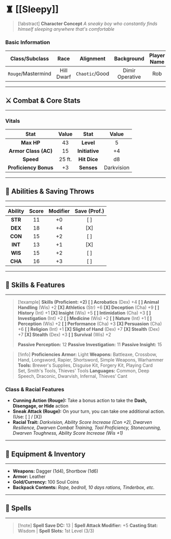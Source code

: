 
# ♜ [[Sleepy]]

> [!abstract] **Character Concept**
> *A sneaky boy who constantly finds himself sleeping anywhere that's comfortable*

### Basic Information

|   Class/Subclass   |    Race    |   Alignment    |   Background    | Player Name |
| :----------------: | :--------: | :------------: | :-------------: | :---------: |
| `Rouge`/Mastermind | Hill Dwarf | `Chaotic`/Good | Dimir Operative |     Rob     |

---
## ⚔️ Combat & Core Stats
---

<div class="two-columns">

### Vitals

| Stat | Value | Stat | Value |
| :---: | :---: | :---: | :---: |
| **Max HP** | 43 | **Level** | 5 |
| **Armor Class (AC)** | 15 | **Initiative** | +4 |
| **Speed** | 25 ft. | **Hit Dice** | d8 |
| **Proficiency Bonus**| +3 | **Senses** | Darkvision |

</div>

---
## 🧠 Abilities & Saving Throws
---

<div class="two-columns-equal">

| Ability | Score | Modifier | Save (Prof.) |
| :---: | :---: | :---: | :---: |
| **STR** | 11 | +0 | [ ] |
| **DEX** | 18 | +4 | [X] |
| **CON** | 15 | +2 | [ ] |
| **INT** | 13 | +1 | [X] |
| **WIS** | 15 | +2 | [ ] |
| **CHA** | 16 | +3 | [ ] |

</div>

---
## 📝 Skills & Features
---

> [!example] **Skills (Proficient: +2)**
> **[ ] Acrobatics** (Dex) +4
> **[ ] Animal Handling** (Wis) +2
> **[X] Athletics** (Str) +6
> **[X] Deception** (Cha) +9
> **[ ] History** (Int) +1
> **[X] Insight** (Wis) +5
> **[ ] Intimidation** (Cha) +3
> **[ ] Investigation** (Int) +2 
> **[ ] Medicine** (Wis) +2
> **[ ] Nature** (Int) +1 
> **[ ] Perception** (Wis) +2
> **[ ] Performance** (Cha) +3
> **[X] Persuasion** (Cha) +6
> **[ ] Religion** (Int) +1
> **[X] Slight of Hand** (Dex) +7
> **[X] Stealth** (Dex) +7
> **[X] Stealth** (Dex) +3
> **[ ] Survival** (Wis) +2
>
> **Passive Perception:** 12
> **Passive Investigation:** 11
> **Passive Insight:** 15

> [!info] **Proficiencies**
> **Armor:** Light
> **Weapons:** Battleaxe, Crossbow, Hand, Longsword, Rapier, Shortsword, Simple Weapons, Warhammer
> **Tools:** Brewer's Supplies, Disguise Kit, Forgery Kit, Playing Card Set, Smith's Tools, Thieves' Tools
> **Languages:** Common, Deep Speech, Draconic, Dwarvish, Infernal, Thieves’ Cant

### Class & Racial Features

* **Cunning Action (Rouge):** Take a bonus action to take the **Dash, Disengage, or Hide** action
* **Sneak Attack (Rouge):** On your turn, you can take one additional action. (Use: [ ] / [X])
* **Racial Trait:** *Darkvision, Ability Score Increase (Con +2), Dwarven Resilience, Dwarven Combat Training, Tool Proficiency, Stonecunning, Dwarven Toughness, Ability Score Increase (Wis +1)*

---
## 🎒 Equipment & Inventory
---

* **Weapons:** Dagger (1d4), Shortbow (1d6)
* **Armor:** Leather
* **Gold/Currency:** 100 Soul Coins
* **Backpack Contents:** *Rope, bedroll, 10 days rations, Tinderbox, etc.*

---
## 📜 Spells 
---

> [!note] **Spell Save DC:** 13 | **Spell Attack Modifier:** +5
> **Casting Stat:** Wisdom | **Spell Slots:** 1st Level (3/3)


